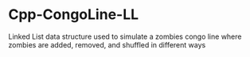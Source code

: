 # Cpp-CongoLine-LL
Linked List data structure used to simulate a zombies congo line where zombies are added, removed, and shuffled in different ways
